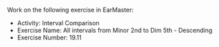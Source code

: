 Work on the following exercise in EarMaster:
- Activity: Interval Comparison
- Exercise Name: All intervals from Minor 2nd to Dim 5th - Descending
- Exercise Number: 19.11
